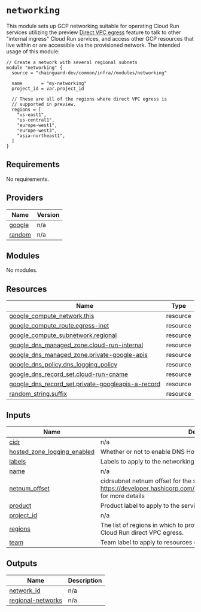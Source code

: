 # `networking`

This module sets up GCP networking suitable for operating Cloud Run services
utilizing the preview
[Direct VPC egress](https://cloud.google.com/run/docs/configuring/vpc-direct-vpc)
feature to talk to other "internal ingress" Cloud Run services, and access other
GCP resources that live within or are accessible via the provisioned network.
The intended usage of this module:

```hcl
// Create a network with several regional subnets
module "networking" {
  source = "chainguard-dev/common/infra//modules/networking"

  name       = "my-networking"
  project_id = var.project_id

  // These are all of the regions where direct VPC egress is
  // supported in preview.
  regions = [
    "us-east1",
    "us-central1",
    "europe-west1",
    "europe-west3",
    "asia-northeast1",
  ]
}
```

<!-- BEGIN_TF_DOCS -->
## Requirements

No requirements.

## Providers

| Name | Version |
|------|---------|
| <a name="provider_google"></a> [google](#provider\_google) | n/a |
| <a name="provider_random"></a> [random](#provider\_random) | n/a |

## Modules

No modules.

## Resources

| Name | Type |
|------|------|
| [google_compute_network.this](https://registry.terraform.io/providers/hashicorp/google/latest/docs/resources/compute_network) | resource |
| [google_compute_route.egress-inet](https://registry.terraform.io/providers/hashicorp/google/latest/docs/resources/compute_route) | resource |
| [google_compute_subnetwork.regional](https://registry.terraform.io/providers/hashicorp/google/latest/docs/resources/compute_subnetwork) | resource |
| [google_dns_managed_zone.cloud-run-internal](https://registry.terraform.io/providers/hashicorp/google/latest/docs/resources/dns_managed_zone) | resource |
| [google_dns_managed_zone.private-google-apis](https://registry.terraform.io/providers/hashicorp/google/latest/docs/resources/dns_managed_zone) | resource |
| [google_dns_policy.dns_logging_policy](https://registry.terraform.io/providers/hashicorp/google/latest/docs/resources/dns_policy) | resource |
| [google_dns_record_set.cloud-run-cname](https://registry.terraform.io/providers/hashicorp/google/latest/docs/resources/dns_record_set) | resource |
| [google_dns_record_set.private-googleapis-a-record](https://registry.terraform.io/providers/hashicorp/google/latest/docs/resources/dns_record_set) | resource |
| [random_string.suffix](https://registry.terraform.io/providers/hashicorp/random/latest/docs/resources/string) | resource |

## Inputs

| Name | Description | Type | Default | Required |
|------|-------------|------|---------|:--------:|
| <a name="input_cidr"></a> [cidr](#input\_cidr) | n/a | `string` | `"10.0.0.0/8"` | no |
| <a name="input_hosted_zone_logging_enabled"></a> [hosted\_zone\_logging\_enabled](#input\_hosted\_zone\_logging\_enabled) | Whether or not to enable DNS Hosted Zone Cloud Logging | `bool` | `true` | no |
| <a name="input_labels"></a> [labels](#input\_labels) | Labels to apply to the networking resources. | `map(string)` | `{}` | no |
| <a name="input_name"></a> [name](#input\_name) | n/a | `string` | n/a | yes |
| <a name="input_netnum_offset"></a> [netnum\_offset](#input\_netnum\_offset) | cidrsubnet netnum offset for the subnet. See https://developer.hashicorp.com/terraform/language/functions/cidrsubnet for more details | `number` | `0` | no |
| <a name="input_product"></a> [product](#input\_product) | Product label to apply to the service. | `string` | `"unknown"` | no |
| <a name="input_project_id"></a> [project\_id](#input\_project\_id) | n/a | `string` | n/a | yes |
| <a name="input_regions"></a> [regions](#input\_regions) | The list of regions in which to provision subnets suitable for use with Cloud Run direct VPC egress. | `list(string)` | n/a | yes |
| <a name="input_team"></a> [team](#input\_team) | Team label to apply to resources (replaces deprecated 'squad'). | `string` | `""` | no |

## Outputs

| Name | Description |
|------|-------------|
| <a name="output_network_id"></a> [network\_id](#output\_network\_id) | n/a |
| <a name="output_regional-networks"></a> [regional-networks](#output\_regional-networks) | n/a |
<!-- END_TF_DOCS -->
